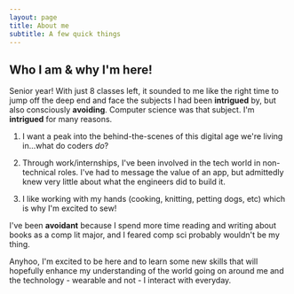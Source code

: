 ```yaml
---
layout: page
title: About me
subtitle: A few quick things
---
```


## Who I am & why I'm here!

Senior year! With just 8 classes left, it sounded to me like the right time to jump off the deep end and face the subjects I had been **intrigued** by, but also consciously **avoiding**. Computer science was that subject. I'm **intrigued** for many reasons.
1. I want a peak into the behind-the-scenes of this digital age we're living in...what do coders *do*?

2. Through work/internships, I've been involved in the tech world in non-technical roles. I've had to message the value of an app, but admittedly knew very little about what the engineers did to build it.

3. I like working with my hands (cooking, knitting, petting dogs, etc) which is why I'm excited to sew!

I've been **avoidant** because I spend more time reading and writing about books as a comp lit major, and I feared comp sci probably wouldn't be my thing.

Anyhoo, I'm excited to be here and to learn some new skills that will hopefully enhance my understanding of the world going on around me and the technology - wearable and not - I interact with everyday.

